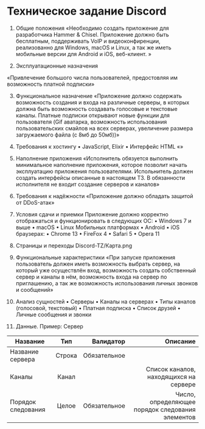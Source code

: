 # Техническое задание Discord

1. Общие положения
«Необходимо создать приложение для разработчика Hammer & Chisel.
Приложение должно быть бесплатным, поддерживать VoIP и видеоконфиренции,
реализованно для Windows, macOS и Linux, а так же иметь мобильные версии для Android и iOS, веб-клиент. »

2. Эксплуатационные назначения

«Привлечение большого числа пользователей, предостовляя им возможность платной подписки»

3. Функциональное назначение
«Приложение должно содержать возможность создания и входа на различные серверы, 
в которых должна быть возможность создавать голосовые и текстовые каналы.
Платные подписки открывают новые функции для пользователя (Gif аватарка, 
возможность использования пользовательских смайлов на всех серверах, увеличение размера загружаемого файла (с 8мб до 50мб))»

4. Требования к хостингу
• JavaScript, Elixir
• Интерфейс HTML
«»
5. Наполнение приложения
«Исполнитель обязуется выполнить минимальное наполнение приложения, которое позволит начать эксплуатацию приложения пользователями.
Испольнитель должен создать интерфейсы описанные в настоящем ТЗ. В обязанности исполнителя не входит создание серверов и каналов»

6. Требования к надёжности 
«Приложение должно обладать защитой от DDoS-атак»

7. Условия сдачи и приемки
Приложение должно корректно отображаться и функционировать в следующих ОС:
• Windows 7 и выше 
• macOS
• Linux
Мобильных платформах
• Android
• iOS 
браузерах:
• Chrome 13
• FireFox 4
• Safari 5
• Opera 11

8. Страницы и переходы
Discord-TZ/Карта.png

9. Функциональные характеристики
«При запуске приложения пользователь должен иметь возможность выбрать сервер, на который уже осуществлён вход,
возможность создать собственный сервер и каналы в нём, возможность входа на сервер по приглашению, а так же 
возможность использования личных звонков и сообщений»

10. Анализ сущностей
• Серверы
• Каналы на серверах
• Типы каналов (голосовой, текстовый)
• Платная подписка
• Список друзей
• Личные сообщения и звонки

11. Данные. Пример: Сервер

| Название        | Тип                 | Валидатор  | Описание    |
| ------------- |:------------------:| -----:| -----:|
| Название сервера      | Строка    | Обязательное  |   |
| Каналы      | Канал  |   | Список каналов, находящихся на сервере |
| Порядок следования   | Целое         |    Обязательное |   Число, определяющее порядок следования элементов|
